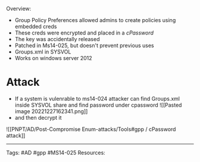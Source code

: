 Overview:
 - Group Policy Preferences allowed admins to create policies using embedded creds
 - These creds were encrypted and placed in a *cPassword*
 - The key was accidentally released
 - Patched in Ms14-025, but doesn't prevent previous uses
 - Groups.xml in SYSVOL
 - Works on windows server 2012

# Attack
- If a system is vulenrable to ms14-024 attacker can find Groups.xml inside SYSVOL share and find password under cpassword
 ![[Pasted image 20221227162341.png]]
- and then decrypt it 




![[PNPT/AD/Post-Compromise Enum-attacks/Tools#gpp / cPassword attack]]

---
Tags: #AD #gpp #MS14-025
Resources: